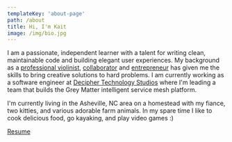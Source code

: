```yaml
---
templateKey: 'about-page'
path: /about
title: Hi, I'm Kait
image: /img/bio.jpg
---
```


I am a passionate, independent learner with a talent for writing clean, maintainable code and building elegant user experiences. My background as a [professional violinist](https://www.youtube.com/watch?v=USPusTK9mYU), [collaborator](http://roguecollectivedc.com) and [entrepreneur](http://kaitlinjane.com) has given me the skills to bring creative solutions to hard problems. I am currently working as a software engineer at [Decipher Technology Studios](http://greymatter.io) where I'm leading a team that builds the Grey Matter intelligent service mesh platform.

I'm currently living in the Asheville, NC area on a homestead with my fiance, two kitties, and various adorable farm animals. In my spare time I like to cook delicious food, go kayaking, and play video games :)

[Resume](/technical_resume_moreno.pdf)
